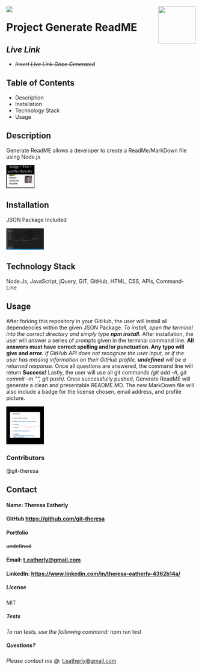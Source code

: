 
  
  <img align="left" src= "https://img.shields.io/badge/License-MIT-green">

  <img align="right" width="100" height="100" src="https://avatars2.githubusercontent.com/u/57425164?v=4">
  
 
  # **Project** Generate ReadME
  
 


  ##  **_Live Link_** 
  *  ~~_Insert Live Link Once Generated_~~
  
  ##  **Table of Contents**
  * Description
  * Installation
  * Technology Stack
  * Usage

  ##  **Description**
  Generate ReadME allows a developer to create a ReadMe/MarkDown file using Node.js

  <img src="assets/genScreenShot.png" width="75px" alt="screenshot">



  ## **Installation**
  JSON Package Included

  <img  style="width: 100px;" src="assets/screenShot2.png" alt="screenshot" />
 
  

  ## **Technology Stack**
   Node.Js, JavaScript, jQuery, GIT, GitHub, HTML, CSS, APIs, Command- Line

  ##  **Usage**
  After forking this repository in your GitHub, the user will install all dependencies within the given JSON Package. _To install, open the terminal into the correct directory and simply type **npm install.**_  After installation, the user will answer a series of prompts given in the terminal command line. **All answers must have correct spelling and/or punctuation. Any typo will give and error.** _If GitHub API does not recognize the user input, or if the user has missing information on their GitHub profile, **undefined**  will be a returned response._ Once all questions are answered, the command line will return **Success!**  Lastly, the user will use all git commands _(git add -A, git commit -m "", git push)._  Once successfully pushed, Generate ReadME will generate a clean and presentable README.MD. The new MarkDown file will also include a badge for the license chosen, email address, and profile picture.

  <img src=assets/undefined.png style="width: 100px;" alt="screenshot" />


  ###  **Contributors**
  @git-theresa

  ## **Contact**
  ####  Name: Theresa Eatherly
  ####  GitHub https://github.com/git-theresa
  ####  Portfolio 
  ~~undefined~~
  ####  Email: [t.eatherly@gmail.com](t.eatherly@gmail.com)
  ####  LinkedIn: https://www.linkedin.com/in/theresa-eatherly-4362b14a/
  
  #####  **License** 
   MIT

  #####  Tests
  _To run tests, use the following command:_  npm run test

  ##### Questions?
  _Please contact me @:_ [t.eatherly@gmail.com](t.eatherly@gmail.com)
  

